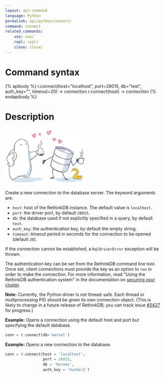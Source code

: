 ```yaml
---
layout: api-command
language: Python
permalink: api/python/connect/
command: connect
related_commands:
    use: use/
    repl: repl/
    close: close/
---
```


# Command syntax #

{% apibody %}
r.connect(host="localhost", port=28015, db="test", auth_key="", timeout=20) &rarr; connection
r.connect(host) &rarr; connection
{% endapibody %}

# Description #

<img src="/assets/images/docs/api_illustrations/connect_python.png" class="api_command_illustration" />

Create a new connection to the database server. The keyword arguments are:

- `host`: host of the RethinkDB instance. The default value is `localhost`.
- `port`: the driver port, by default `28015`.
- `db`: the database used if not explicitly specified in a query, by default `test`.
- `auth_key`: the authentication key, by default the empty string.
- `timeout`: timeout period in seconds for the connection to be opened (default `20`).

If the connection cannot be established, a `RqlDriverError` exception will be thrown.

The authentication key can be set from the RethinkDB command line tool. Once set, client connections must provide the key as an option to `run` in order to make the connection. For more information, read "Using the RethinkDB authentication system" in the documentation on [securing your cluster](http://rethinkdb.com/docs/security/).

__Note:__ Currently, the Python driver is not thread-safe. Each thread or multiprocessing PID should be given its own connection object. (This is likely to change in a future release of RethinkDB; you can track issue [#2427](https://github.com/rethinkdb/rethinkdb/issues/2427) for progress.)

__Example:__ Opens a connection using the default host and port but specifying the default database.

```py
conn = r.connect(db='marvel')
```

__Example:__ Opens a new connection to the database.

```py
conn = r.connect(host = 'localhost',
                 port = 28015,
                 db = 'heroes',
                 auth_key = 'hunter2')
```


